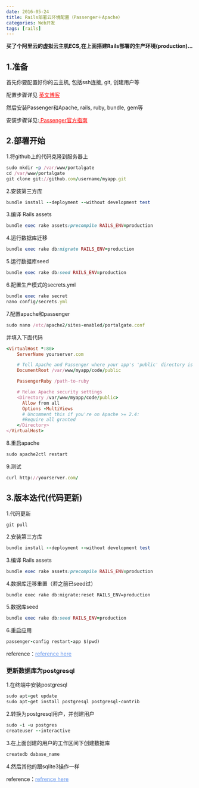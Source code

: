 ```yaml
---
date: 2016-05-24
title: Rails部署云环境配置（Passenger＋Apache）
categories: Web开发
tags: [rails]
---
```


**买了个阿里云的虚拟云主机ECS,在上面搭建Rails部署的生产环境(production)...**

## 1.准备 

首先你要配置好你的云主机, 包括ssh连接, git, 创建用户等

配置步骤详见 <a href="https://www.digitalocean.com/community/tutorials/how-to-deploy-a-rails-app-with-passenger-and-apache-on-ubuntu-14-04" style="color:red"> 英文博客 </a>

然后安装Passenger和Apache, rails, ruby, bundle, gem等

安装步骤详见:<a href="https://www.phusionpassenger.com/library/walkthroughs/deploy/ruby/" style="color:red"> Passenger官方指南 </a>

## 2.部署开始

1.将github上的代码克隆到服务器上

```ruby
sudo mkdir -p /var/www/portalgate
cd /var/www/portalgate
git clone git://github.com/username/myapp.git
```

2.安装第三方库

```ruby
bundle install --deployment --without development test
```

3.编译 Rails assets 

```ruby
bundle exec rake assets:precompile RAILS_ENV=production
```

4.运行数据库迁移

```ruby
bundle exec rake db:migrate RAILS_ENV=production
```

5.运行数据库seed

```ruby
bundle exec rake db:seed RAILS_ENV=production
```

6.配置生产模式的secrets.yml

```ruby
bundle exec rake secret
nano config/secrets.yml
```


7.配置apache和passenger

```ruby
sudo nano /etc/apache2/sites-enabled/portalgate.conf
```

并填入下面代码

```ruby
<VirtualHost *:80>
    ServerName yourserver.com

    # Tell Apache and Passenger where your app's 'public' directory is
    DocumentRoot /var/www/myapp/code/public

    PassengerRuby /path-to-ruby

    # Relax Apache security settings
    <Directory /var/www/myapp/code/public>
      Allow from all
      Options -MultiViews
      # Uncomment this if you're on Apache >= 2.4:
      #Require all granted
    </Directory>
</VirtualHost>
```

8.重启apache

```ruby
sudo apache2ctl restart
```

9.测试

```ruby
curl http://yourserver.com/
```


## 3.版本迭代(代码更新)


1.代码更新

```ruby
git pull
```

2.安装第三方库

```ruby
bundle install --deployment --without development test
```

3.编译 Rails assets 

```ruby
bundle exec rake assets:precompile RAILS_ENV=production
```

4.数据库迁移重置（若之前已seed过）
```
bundle exec rake db:migrate:reset RAILS_ENV=production
```

5.数据库seed

```ruby
bundle exec rake db:seed RAILS_ENV=production
```

6.重启应用
```ruby
passenger-config restart-app $(pwd)
```

reference：<a href="https://www.phusionpassenger.com/library/walkthroughs/deploy/ruby/ownserver/apache/oss/trusty/deploy_app.html" style="color:cornflowerblue">reference here</a>

### 更新数据库为postgresql

1.在终端中安装postgresql

```ruby
sudo apt-get update
sudo apt-get install postgresql postgresql-contrib
```

2.转换为postgresql用户，并创建用户

```ruby
sudo -i -u postgres
createuser --interactive
```

3.在上面创建的用户的工作区间下创建数据库

```ruby
createdb dabase_name
```

4.然后其他的跟sqlite3操作一样

reference：<a href="https://www.digitalocean.com/community/tutorials/how-to-install-and-use-postgresql-on-ubuntu-14-04" style="color:cornflowerblue">refrence here</a>
